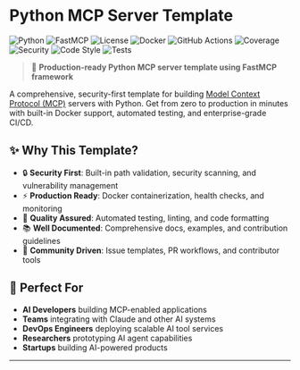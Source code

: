 # Python MCP Server Template

![Python](https://img.shields.io/badge/python-v3.10+-blue.svg)
![FastMCP](https://img.shields.io/badge/FastMCP-v0.1.0+-green.svg)
![License](https://img.shields.io/badge/License-MIT-yellow.svg)
![Docker](https://img.shields.io/badge/docker-enabled-blue.svg)
![GitHub Actions](https://github.com/aj-geddes/python-mcp-server-template/workflows/Python%20Code%20Quality%20Check/badge.svg)
![Coverage](https://img.shields.io/badge/coverage-80%25+-brightgreen.svg)
![Security](https://img.shields.io/badge/security-bandit%20%7C%20safety-red.svg)
![Code Style](https://img.shields.io/badge/code%20style-black-000000.svg)
![Tests](https://img.shields.io/badge/tests-pytest-blue.svg)

> 🚀 **Production-ready Python MCP server template using FastMCP framework**

A comprehensive, security-first template for building [Model Context Protocol (MCP)](https://modelcontextprotocol.io/) servers with Python. Get from zero to production in minutes with built-in Docker support, automated testing, and enterprise-grade CI/CD.

## ✨ **Why This Template?**

- 🔒 **Security First**: Built-in path validation, security scanning, and vulnerability management
- ⚡ **Production Ready**: Docker containerization, health checks, and monitoring
- 🧪 **Quality Assured**: Automated testing, linting, and code formatting
- 📚 **Well Documented**: Comprehensive docs, examples, and contribution guidelines
- 🤝 **Community Driven**: Issue templates, PR workflows, and contributor tools

## 🎯 **Perfect For**

- **AI Developers** building MCP-enabled applications
- **Teams** integrating with Claude and other AI systems  
- **DevOps Engineers** deploying scalable AI tool services
- **Researchers** prototyping AI agent capabilities
- **Startups** building AI-powered products

---